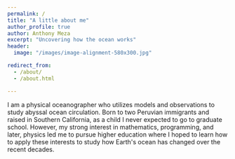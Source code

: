 ```yaml
---
permalink: /
title: "A little about me"
author_profile: true
author: Anthony Meza
excerpt: "Uncovering how the ocean works"
header:
  image: "/images/image-alignment-580x300.jpg"

redirect_from: 
  - /about/
  - /about.html

---
```


I am a physical oceanographer who utilizes models and observations to study abyssal ocean circulation. Born to two Peruvian immigrants and raised in Southern California, as a child I never expected to go to graduate school. However, my strong interest in mathematics, programming, and later, physics led me to pursue higher education where I hoped to learn how to apply these interests to study how Earth's ocean has changed over the recent decades. 
